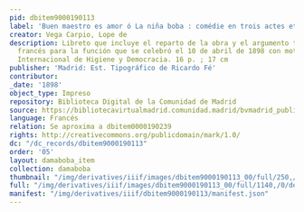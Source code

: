 ```yaml
---
pid: dbitem9000190113
label: 'Buen maestro es amor ó La niña boba : comédie en trois actes et en vers [libreto]'
creator: Vega Carpio, Lope de
description: Libreto que incluye el reparto de la obra y el argumento traducido al
  francés para la función que se celebró el 10 de abril de 1898 con motivo del Congreso
  Internacional de Higiene y Democracia. 16 p. ; 17 cm
publisher: 'Madrid: Est. Tipográfico de Ricardo Fé'
contributor:
_date: '1898'
object_type: Impreso
repository: Biblioteca Digital de la Comunidad de Madrid
source: https://bibliotecavirtualmadrid.comunidad.madrid/bvmadrid_publicacion/es/consulta/registro.do?id=25680
language: Francés
relation: Se aproxima a dbitem0000190239
rights: http://creativecommons.org/publicdomain/mark/1.0/
dc: "/dc_records/dbitem9000190113"
order: '05'
layout: damaboba_item
collection: damaboba
thumbnail: "/img/derivatives/iiif/images/dbitem9000190113_00/full/250,/0/default.jpg"
full: "/img/derivatives/iiif/images/dbitem9000190113_00/full/1140,/0/default.jpg"
manifest: "/img/derivatives/iiif/dbitem9000190113/manifest.json"
---
```


